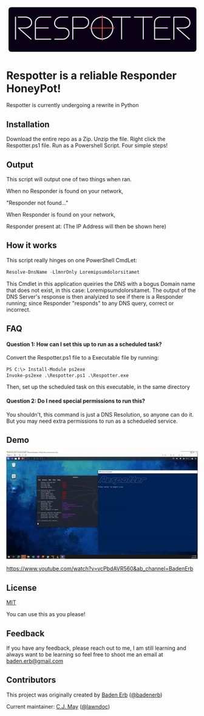 ![respotterLogo](./assets/respotter_logo.png)

# Respotter is a reliable Responder HoneyPot!

Respotter is currently undergoing a rewrite in Python

## Installation
Download the entire repo as a Zip. Unzip the file. Right click the Respotter.ps1 file. Run as a Powershell Script. Four simple steps!

## Output
This script will output one of two things when ran. 

When no Responder is found on your network, 

"Responder not found..."

When Responder is found on your network, 

Responder present at: (The IP Address will then be shown here)

## How it works
This script really hinges on one PowerShell CmdLet:
```PowerShell
Resolve-DnsName -LlmnrOnly Loremipsumdolorsitamet
```
This Cmdlet in this application queiries the DNS with a bogus Domain name that does not exist, in this case: Loremipsumdolorsitamet. The output of the DNS Server's response is then analyized to see if there is a Responder running; since Responder "responds" to any DNS query, correct or incorrect.

## FAQ

#### Question 1: How can I set this up to run as a scheduled task?

Convert the Respotter.ps1 file to a Executable file by running: 

    PS C:\> Install-Module ps2exe
    Invoke-ps2exe .\Respotter.ps1 .\Respotter.exe
Then, set up the scheduled task on this executable, in the same directory

#### Question 2: Do I need special permissions to run this?

You shouldn't, this command is just a DNS Resolution, so anyone can do it. But you may need extra permissions to run as a schedueled service.

## Demo

![demo gif](./assets/respotter_demo.gif)

https://www.youtube.com/watch?v=vcPbdAVR560&ab_channel=BadenErb


## License

[MIT](https://choosealicense.com/licenses/mit/) 

You can use this as you please!


## Feedback

If you have any feedback, please reach out to me, I am still learning and always want to be learning so feel free to shoot me an email at baden.erb@gmail.com


## Contributors

This project was originally created by [Baden Erb](https://badenerb.com) ([@badenerb](https://github.com/badenerb))

Current maintainer: [C.J. May](https://cjmay.info) ([@lawndoc](https://github.com/lawndoc))
